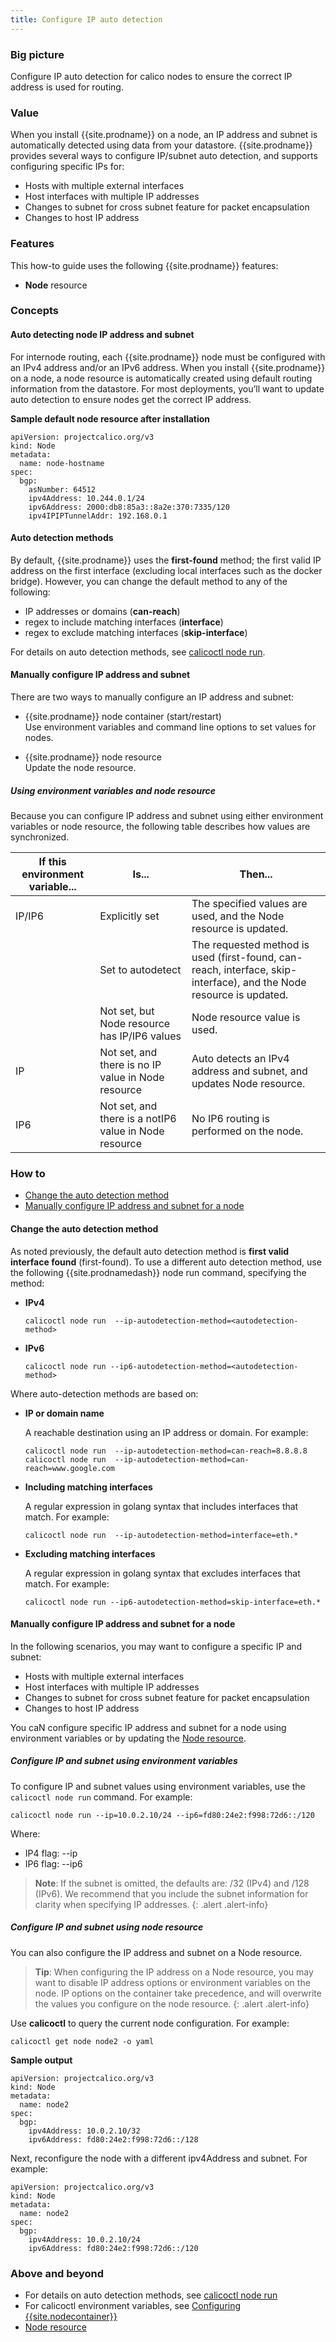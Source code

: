 ```yaml
---
title: Configure IP auto detection
---
```


### Big picture

Configure IP auto detection for calico nodes to ensure the correct IP address is used for routing.

### Value

When you install {{site.prodname}} on a node, an IP address and subnet is automatically detected using data from your datastore. {{site.prodname}} provides several ways to configure IP/subnet auto detection, and supports configuring specific IPs for:

- Hosts with multiple external interfaces
- Host interfaces with multiple IP addresses
- Changes to subnet for cross subnet feature for packet encapsulation
- Changes to host IP address

### Features

This how-to guide uses the following {{site.prodname}} features:

- **Node** resource 

### Concepts

#### Auto detecting node IP address and subnet

For internode routing, each {{site.prodname}} node must be configured with an IPv4 address and/or an IPv6 address. When you install {{site.prodname}} on a node, a node resource is automatically created using default routing information from the datastore. For most deployments, you’ll want to update auto detection to ensure nodes get the correct IP address.

**Sample default node resource after installation**

```
apiVersion: projectcalico.org/v3
kind: Node
metadata:
  name: node-hostname
spec:
  bgp:
    asNumber: 64512
    ipv4Address: 10.244.0.1/24
    ipv6Address: 2000:db8:85a3::8a2e:370:7335/120
    ipv4IPIPTunnelAddr: 192.168.0.1
```

#### Auto detection methods 

By default, {{site.prodname}} uses the **first-found** method; the first valid IP address on the first interface (excluding local interfaces such as the docker bridge). However, you can change the default method to any of the following:

- IP addresses or domains (**can-reach**)
- regex to include matching interfaces (**interface**)
- regex to exclude matching interfaces (**skip-interface**)

For details on auto detection methods, see [calicoctl node run]({{site.baseurl}}/{{page.version}}/reference/calicoctl/node/run#displaying-the-help-text-for-calicoctl-node-run-command).

#### Manually configure IP address and subnet

There are two ways to manually configure an IP address and subnet:

- {{site.prodname}} node container (start/restart)   
  Use environment variables and command line options to set values for nodes. 

- {{site.prodname}} node resource   
  Update the node resource.

##### Using environment variables and node resource

Because you can configure IP address and subnet using either environment variables or node resource, the following table describes how values are synchronized. 

| **If this environment variable...** | **Is...**                                             | **Then...**                                                  |
| ----------------------------------- | ----------------------------------------------------- | ------------------------------------------------------------ |
| IP/IP6                              | Explicitly set                                        | The specified values are used, and the Node resource is updated. |
|                                     | Set to autodetect                                     | The requested method is used (first-found, can-reach, interface, skip-interface), and the Node resource is updated. |
|                                     | Not set, but Node resource has IP/IP6 values          | Node resource value is used.                                 |
| IP                                  | Not set, and there is no IP value in Node resource    | Auto detects an IPv4 address and subnet, and updates Node resource. |
| IP6                                 | Not set, and there is a notIP6 value in Node resource | No IP6 routing is performed on the node.                     |

### How to

- [Change the auto detection method](#change-the-auto-detection-method)
- [Manually configure IP address and subnet for a node](#manually-configure-ip-address-and-subnet-for-a-node)

#### Change the auto detection method

As noted previously, the default auto detection method is **first valid interface found** (first-found). To use a different auto detection method, use the following {{site.prodnamedash}} node run command, specifying the method:

- **IPv4**

  ```
  calicoctl node run  --ip-autodetection-method=<autodetection-method>
  ``` 	
- **IPv6** 

  ```
  calicoctl node run --ip6-autodetection-method=<autodetection-method>
  ``` 	

Where auto-detection methods are based on:

- **IP or domain name** 

  A reachable destination using an IP address or domain. For example: 

  ```
  calicoctl node run  --ip-autodetection-method=can-reach=8.8.8.8
  calicoctl node run  --ip-autodetection-method=can-reach=www.google.com
  ```   

- **Including matching interfaces**  

  A regular expression in golang syntax that includes interfaces that match. For example:

  ```
  calicoctl node run  --ip-autodetection-method=interface=eth.*
  ```

- **Excluding matching interfaces**  

  A regular expression in golang syntax that excludes interfaces that match. For example:

  ```
  calicoctl node run --ip6-autodetection-method=skip-interface=eth.*
  ```

#### Manually configure IP address and subnet for a node

In the following scenarios, you may want to configure a specific IP and subnet:

- Hosts with multiple external interfaces
- Host interfaces with multiple IP addresses
- Changes to subnet for cross subnet feature for packet encapsulation
- Changes to host IP address

You caN configure specific IP address and subnet for a node using environment variables or by updating the [Node resource]({{site.baseurl}}/{{page.version}}/reference/resources/node).

##### Configure IP and subnet using environment variables

To configure IP and subnet values using environment variables, use the `calicoctl node run` command. For example:

```
calicoctl node run --ip=10.0.2.10/24 --ip6=fd80:24e2:f998:72d6::/120
```

Where: 

- IP4 flag: --ip
- IP6 flag: --ip6

>**Note**: If the subnet is omitted, the defaults are: /32 (IPv4) and /128 (IPv6). We recommend that you include the subnet information for clarity when specifying IP addresses.
{: .alert .alert-info}


##### Configure IP and subnet using node resource

You can also configure the IP address and subnet on a Node resource. 

>**Tip**: When configuring the IP address on a Node resource, you may want to disable IP address options or environment variables on the node. IP options on the container take precedence, and will overwrite the values you configure on the node resource.
{: .alert .alert-info}

Use **calicoctl** to query the current node configuration. For example:

```
calicoctl get node node2 -o yaml
```

**Sample output**

```
apiVersion: projectcalico.org/v3
kind: Node
metadata:
  name: node2
spec:
  bgp:
    ipv4Address: 10.0.2.10/32
    ipv6Address: fd80:24e2:f998:72d6::/128
```

Next, reconfigure the node with a different ipv4Address and subnet. For example:

```
apiVersion: projectcalico.org/v3
kind: Node
metadata:
  name: node2
spec:
  bgp:
    ipv4Address: 10.0.2.10/24
    ipv6Address: fd80:24e2:f998:72d6::/120
```

### Above and beyond

- For details on auto detection methods, see [calicoctl node run]({{site.baseurl}}/{{page.version}}/reference/calicoctl/node/run#displaying-the-help-text-for-calicoctl-node-run-command)
- For calicoctl environment variables, see [Configuring {{site.nodecontainer}}]({{site.baseurl}}/{{page.version}}/reference/node/configuration)
- [Node resource]({{site.baseurl}}/{{page.version}}/reference/resources/node)
